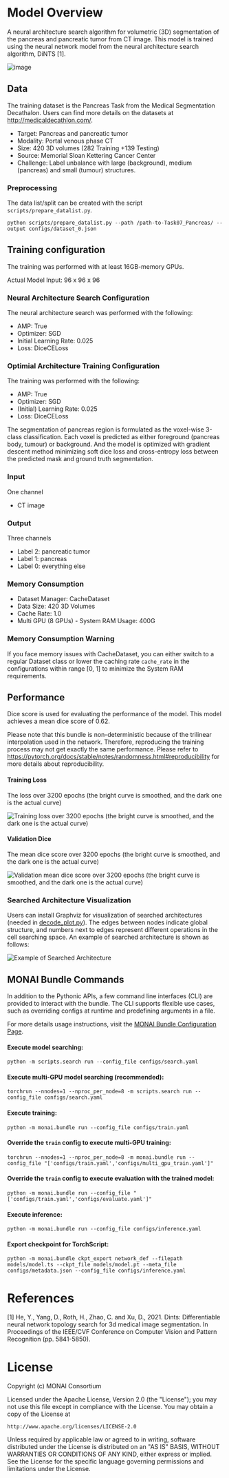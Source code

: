 # Model Overview
A neural architecture search algorithm for volumetric (3D) segmentation of the pancreas and pancreatic tumor from CT image. This model is trained using the neural network model from the neural architecture search algorithm, DiNTS [1].

![image](https://developer.download.nvidia.com/assets/Clara/Images/clara_pt_net_arch_search_segmentation_workflow_4-1.png)

## Data
The training dataset is the Pancreas Task from the Medical Segmentation Decathalon. Users can find more details on the datasets at http://medicaldecathlon.com/.

- Target: Pancreas and pancreatic tumor
- Modality: Portal venous phase CT
- Size: 420 3D volumes (282 Training +139 Testing)
- Source: Memorial Sloan Kettering Cancer Center
- Challenge: Label unbalance with large (background), medium (pancreas) and small (tumour) structures.

### Preprocessing
The data list/split can be created with the script `scripts/prepare_datalist.py`.

```
python scripts/prepare_datalist.py --path /path-to-Task07_Pancreas/ --output configs/dataset_0.json
```

## Training configuration
The training was performed with at least 16GB-memory GPUs.

Actual Model Input: 96 x 96 x 96

### Neural Architecture Search Configuration
The neural architecture search was performed with the following:

- AMP: True
- Optimizer: SGD
- Initial Learning Rate: 0.025
- Loss: DiceCELoss

### Optimial Architecture Training Configuration
The training was performed with the following:

- AMP: True
- Optimizer: SGD
- (Initial) Learning Rate: 0.025
- Loss: DiceCELoss

The segmentation of pancreas region is formulated as the voxel-wise 3-class classification. Each voxel is predicted as either foreground (pancreas body, tumour) or background. And the model is optimized with gradient descent method minimizing soft dice loss and cross-entropy loss between the predicted mask and ground truth segmentation.

### Input
One channel
- CT image

### Output
Three channels
- Label 2: pancreatic tumor
- Label 1: pancreas
- Label 0: everything else

### Memory Consumption

- Dataset Manager: CacheDataset
- Data Size: 420 3D Volumes
- Cache Rate: 1.0
- Multi GPU (8 GPUs) - System RAM Usage: 400G

### Memory Consumption Warning

If you face memory issues with CacheDataset, you can either switch to a regular Dataset class or lower the caching rate `cache_rate` in the configurations within range [0, 1] to minimize the System RAM requirements.

## Performance
Dice score is used for evaluating the performance of the model. This model achieves a mean dice score of 0.62.

Please note that this bundle is non-deterministic because of the trilinear interpolation used in the network. Therefore, reproducing the training process may not get exactly the same performance.
Please refer to https://pytorch.org/docs/stable/notes/randomness.html#reproducibility for more details about reproducibility.

#### Training Loss
The loss over 3200 epochs (the bright curve is smoothed, and the dark one is the actual curve)

![Training loss over 3200 epochs (the bright curve is smoothed, and the dark one is the actual curve)](https://developer.download.nvidia.com/assets/Clara/Images/clara_pt_net_arch_search_segmentation_train_4-3.png)

#### Validation Dice
The mean dice score over 3200 epochs (the bright curve is smoothed, and the dark one is the actual curve)

![Validation mean dice score over 3200 epochs (the bright curve is smoothed, and the dark one is the actual curve)](https://developer.download.nvidia.com/assets/Clara/Images/clara_pt_net_arch_search_segmentation_validation_4-3.png)

### Searched Architecture Visualization
Users can install Graphviz for visualization of searched architectures (needed in [decode_plot.py](https://github.com/Project-MONAI/tutorials/blob/main/automl/DiNTS/decode_plot.py)). The edges between nodes indicate global structure, and numbers next to edges represent different operations in the cell searching space. An example of searched architecture is shown as follows:

![Example of Searched Architecture](https://developer.download.nvidia.com/assets/Clara/Images/clara_pt_net_arch_search_segmentation_searched_arch_example_1.png)

## MONAI Bundle Commands
In addition to the Pythonic APIs, a few command line interfaces (CLI) are provided to interact with the bundle. The CLI supports flexible use cases, such as overriding configs at runtime and predefining arguments in a file.

For more details usage instructions, visit the [MONAI Bundle Configuration Page](https://docs.monai.io/en/latest/config_syntax.html).

#### Execute model searching:

```
python -m scripts.search run --config_file configs/search.yaml
```

#### Execute multi-GPU model searching (recommended):

```
torchrun --nnodes=1 --nproc_per_node=8 -m scripts.search run --config_file configs/search.yaml
```

#### Execute training:

```
python -m monai.bundle run --config_file configs/train.yaml
```

#### Override the `train` config to execute multi-GPU training:

```
torchrun --nnodes=1 --nproc_per_node=8 -m monai.bundle run --config_file "['configs/train.yaml','configs/multi_gpu_train.yaml']"
```

#### Override the `train` config to execute evaluation with the trained model:

```
python -m monai.bundle run --config_file "['configs/train.yaml','configs/evaluate.yaml']"
```

#### Execute inference:

```
python -m monai.bundle run --config_file configs/inference.yaml
```

#### Export checkpoint for TorchScript:

```
python -m monai.bundle ckpt_export network_def --filepath models/model.ts --ckpt_file models/model.pt --meta_file configs/metadata.json --config_file configs/inference.yaml
```

# References

[1] He, Y., Yang, D., Roth, H., Zhao, C. and Xu, D., 2021. Dints: Differentiable neural network topology search for 3d medical image segmentation. In Proceedings of the IEEE/CVF Conference on Computer Vision and Pattern Recognition (pp. 5841-5850).

# License
Copyright (c) MONAI Consortium

Licensed under the Apache License, Version 2.0 (the "License");
you may not use this file except in compliance with the License.
You may obtain a copy of the License at

    http://www.apache.org/licenses/LICENSE-2.0

Unless required by applicable law or agreed to in writing, software
distributed under the License is distributed on an "AS IS" BASIS,
WITHOUT WARRANTIES OR CONDITIONS OF ANY KIND, either express or implied.
See the License for the specific language governing permissions and
limitations under the License.
